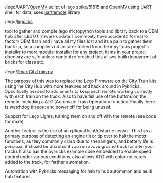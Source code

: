 /lego/UART/[OpenMV](https://github.com/SpudGunMan/SpudGunMan/tree/main/Lego/UART/OpenMV)
  script of lego spike/51515 and OpenMV using UART shell for data, uses [uartremote](https://github.com/antonvh/UartRemote) library

/lego/[legolibs](https://github.com/SpudGunMan/SpudGunMan/tree/main/Lego/legolibs)

  tool to gather and compile lego micropython tools and library back to a OEM hub after LEGO firmware update. I commonly have accidental format to factory OEM flash and I have all my files lost and its a pain to gather them back up, so a compiler and installer forked from the mpy-tools project's installer to more modular installer for any project, items in your project directory are safe unless content refereshed this allows builk depoyment of bricks for class etc.

/lego/[SmartCityTrain.py](https://github.com/SpudGunMan/SpudGunMan/blob/main/Lego/Smart-CityTrain.py) 

  The purpose of this was to replace the Lego Firmware on the [City Train](https://www.lego.com/en-us/product/passenger-train-60197) kits using the City Hub with more features and hack around in Pybricks. Specifically needed to add smarts to keep each remote working correctly with each train on the track. Also to have full use of the buttons on the remote. Including a ATO (Automatic Train Operation) function. Finally there is watchdog timeout and power off for being unused.

   Support for Lego Lights, turning them on and off with the remote (see code for more)

  Another feature is the use of an optional light/distance sensor. This has a primary purpose of detecting an engine tilt or tip over to halt the motor functions, as they commonly crash due to shenanigans, and battery life is precious. it should be disabled if you run above ground track (or alter your track). It also has the pybricks example code embedded to enable speed control under various conditions, also allows ATO with color indicators added to the track, for further automation. 

  Automation with Pybricks messaging for hub to hub automation and multi hub features
